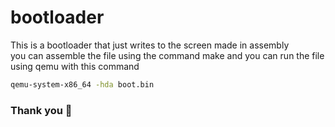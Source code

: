 # bootloader
This is a bootloader that just writes to the screen made in assembly <br/>
you can assemble the file using the command make 
and you can run the file using qemu with this command <br/>
```cmd
qemu-system-x86_64 -hda boot.bin
```
### Thank you 🥰
